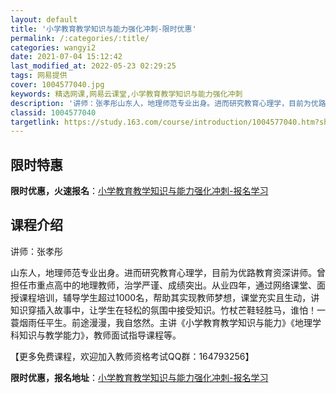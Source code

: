 ```yaml
---
layout: default
title: '小学教育教学知识与能力强化冲刺-限时优惠'
permalink: /:categories/:title/
categories: wangyi2
date: 2021-07-04 15:12:42
last_modified_at: 2022-05-23 02:29:25
tags: 网易提供
cover: 1004577040.jpg
keywords: 精选网课,网易云课堂,小学教育教学知识与能力强化冲刺
description: '讲师：张孝彤山东人，地理师范专业出身。进而研究教育心理学，目前为优路教育资深讲师。曾担任市重点高中的地理教师，治学严谨、'
classid: 1004577040
targetlink: https://study.163.com/course/introduction/1004577040.htm?share=1&shareId=1025206652&utm_campaign=share&utm_medium=iphoneShare&utm_source=&utm_u=1025206652
---
```


## 限时特惠

**限时优惠，火速报名**：[小学教育教学知识与能力强化冲刺-报名学习](https://study.163.com/course/introduction/1004577040.htm?share=1&shareId=1025206652&utm_campaign=share&utm_medium=iphoneShare&utm_source=&utm_u=1025206652)

## 课程介绍

讲师：张孝彤

山东人，地理师范专业出身。进而研究教育心理学，目前为优路教育资深讲师。曾担任市重点高中的地理教师，治学严谨、成绩突出。从业四年，通过网络课堂、面授课程培训，辅导学生超过1000名，帮助其实现教师梦想，课堂充实且生动，讲知识穿插入故事中，让学生在轻松的氛围中接受知识。竹杖芒鞋轻胜马，谁怕！一蓑烟雨任平生。前途漫漫，我自悠然。主讲《小学教育教学知识与能力》《地理学科知识与教学能力》，教师面试指导课程等。

【更多免费课程，欢迎加入教师资格考试QQ群：164793256】

**限时优惠，报名地址**：[小学教育教学知识与能力强化冲刺-报名学习](https://study.163.com/course/introduction/1004577040.htm?share=1&shareId=1025206652&utm_campaign=share&utm_medium=iphoneShare&utm_source=&utm_u=1025206652)

